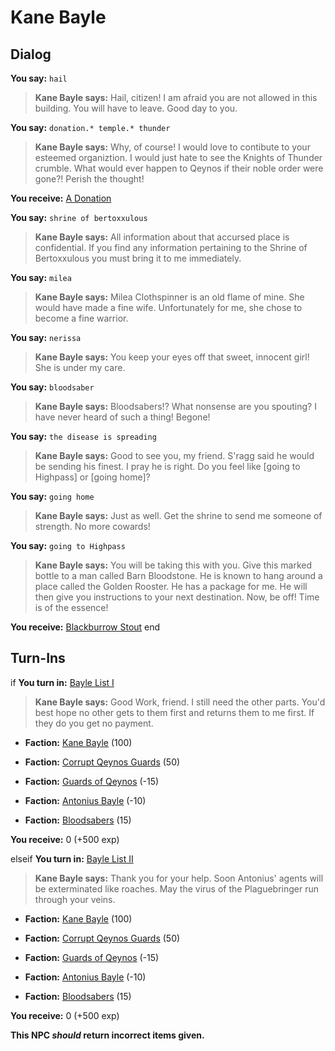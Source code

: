 # Kane Bayle
## Dialog

**You say:** `hail`



>**Kane Bayle says:** Hail, citizen! I am afraid you are not allowed in this building. You will have to leave. Good day to you.

**You say:** `donation.* temple.* thunder`





>**Kane Bayle says:** Why, of course! I would love to contibute to your esteemed organiztion. I would just hate to see the Knights of Thunder crumble. What would ever happen to Qeynos if their noble order were gone?! Perish the thought!


**You receive:**  [A Donation](/item/13293)

**You say:** `shrine of bertoxxulous`



>**Kane Bayle says:** All information about that accursed place is confidential. If you find any information pertaining to the Shrine of Bertoxxulous you must bring it to me immediately.

**You say:** `milea`



>**Kane Bayle says:** Milea Clothspinner is an old flame of mine.  She would have made a fine wife.  Unfortunately for me, she chose to become a fine warrior.

**You say:** `nerissa`



>**Kane Bayle says:** You keep your eyes off that sweet, innocent girl! She is under my care.



**You say:** `bloodsaber`



>**Kane Bayle says:** Bloodsabers!?  What nonsense are you spouting?  I have never heard of such a thing!  Begone!


**You say:** `the disease is spreading`



>**Kane Bayle says:** Good to see you, my friend. S'ragg said he would be sending his finest. I pray he is right. Do you feel like [going to Highpass] or [going home]?

**You say:** `going home`



>**Kane Bayle says:** Just as well.  Get the shrine to send me someone of strength.  No more cowards!

**You say:** `going to Highpass`



>**Kane Bayle says:** You will be taking this with you. Give this marked bottle to a man called Barn Bloodstone. He is known to hang around a place called the Golden Rooster. He has a package for me. He will then give you instructions to your next destination. Now, be off! Time is of the essence!


**You receive:**  [Blackburrow Stout](/item/13130)
end

## Turn-Ins




if **You turn in:** [Bayle List I](/item/18808)


>**Kane Bayle says:** Good Work, friend. I still need the other parts. You'd best hope no other gets to them first and returns them to me first. If they do you get no payment.


* __Faction:__ [Kane Bayle](/faction/273) (100)


* __Faction:__ [Corrupt Qeynos Guards](/faction/230) (50)


* __Faction:__ [Guards of Qeynos](/faction/262) (-15)


* __Faction:__ [Antonius Bayle](/faction/219) (-10)


* __Faction:__ [Bloodsabers](/faction/221) (15)


 **You receive:** 0 (+500 exp)

elseif **You turn in:** [Bayle List II](/item/18809)


>**Kane Bayle says:** Thank you for your help. Soon Antonius' agents will be exterminated like roaches. May the virus of the Plaguebringer run through your veins.


* __Faction:__ [Kane Bayle](/faction/273) (100)


* __Faction:__ [Corrupt Qeynos Guards](/faction/230) (50)


* __Faction:__ [Guards of Qeynos](/faction/262) (-15)


* __Faction:__ [Antonius Bayle](/faction/219) (-10)


* __Faction:__ [Bloodsabers](/faction/221) (15)


 **You receive:** 0 (+500 exp)

**This NPC *should* return incorrect items given.**
